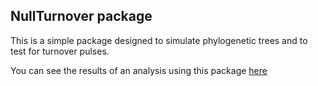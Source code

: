 ## NullTurnover package

This is a simple package designed to simulate phylogenetic trees and to test for turnover pulses.  

You can see the results of an analysis using this package [here](analyses/analysis-detect-pulses.md)
